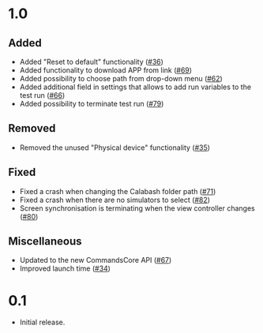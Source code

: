 # 1.0

## Added

- Added "Reset to default" functionality ([#36](https://github.com/JoeSSS/calabash-launcher/pull/36))
- Added functionality to download APP from link ([#69](https://github.com/xing/calabash-launcher/pull/69))
- Added possibility to choose path from drop-down menu ([#62](https://github.com/xing/calabash-launcher/pull/62))
- Added additional field in settings that allows to add run variables to the test run ([#66](https://github.com/xing/calabash-launcher/pull/66))
- Added possibility to terminate test run ([#79](https://github.com/xing/calabash-launcher/pull/79))

## Removed

- Removed the unused "Physical device" functionality ([#35](https://github.com/JoeSSS/calabash-launcher/pull/35))

## Fixed

- Fixed a crash when changing the Calabash folder path ([#71](https://github.com/xing/calabash-launcher/pull/71))
- Fixed a crash when there are no simulators to select ([#82](https://github.com/xing/calabash-launcher/pull/82))
- Screen synchronisation is terminating when the view controller changes ([#80](https://github.com/xing/calabash-launcher/pull/80/)) 

## Miscellaneous

- Updated to the new CommandsCore API ([#67](https://github.com/xing/calabash-launcher/pull/67))
- Improved launch time ([#34](https://github.com/JoeSSS/calabash-launcher/pull/34))

# 0.1

- Initial release.
